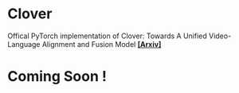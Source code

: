 # Clover
Offical PyTorch implementation of Clover: Towards A Unified Video-Language Alignment and Fusion Model
[**[Arxiv]**](https://arxiv.org/abs/2207.07885)
# Coming Soon !